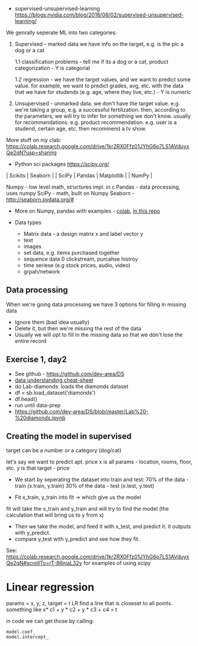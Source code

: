 
* supervised-unsupervised-learning
https://blogs.nvidia.com/blog/2018/08/02/supervised-unsupervised-learning/

We genrally seperate ML into two categories: 
1. Supervised - marked data
   we have info on the target, e.g. is the pic a dog or a cat
   
   1.1 classification problems - tell me if its a dog or a cat, product categorization - Y is categorial
   
   1.2 regression - we have the target values, and we want to predict some value. for example, we want to predict grades, avg, etc. with the data that we have for studends (e.g. age, where they live, etc.) - Y is numeric

2. Unsupervised - unmarked data. we don't have the target value. e.g. 
   we're taking a group, e.g. a successful fertilization. 
   then, according to the parameters, we will try to infer for something we don't know.
   usually for recommendations. e.g. product recommendation.
   e.g. user is a studend, certain age, etc. then recommend a tv show. 
   
More stuff on my clab:
https://colab.research.google.com/drive/1kr2RX0Ffz01JYhG6p7LS1AVduyxQe2qN?usp=sharing
   
* Python sci packages
https://scipy.org/


|    Scikits   |     Seaborn  |
| SciPy | Pandas | Matplotlib |
|            NumPy            |

Numpy - low level math, structures impl. in c
Pandas - data processing, uses numpy
SciPy - math, built on Numpy
Seaborn - http://seaborn.pydata.org/#

* More on Numpy, pandas with examples - [colab](https://colab.research.google.com/drive/1kr2RX0Ffz01JYhG6p7LS1AVduyxQe2qN?usp=sharing), [in this repo](https://github.com/royby-cyberark/ml-course/blob/main/ml_course_day2_sci_libs.ipynb)

* Data types
  * Matrix data - a design matrix x and label vector y
  * text
  * images
  * set data, e.g. items purchased together
  * sequence data 0 clickstream, purcahse histroy
  * time seriese (e.g stock prices, audio, video)
  * grpah/network
  
## Data processing
When we're going data processing we have 3 options for filling in missing data
  * Ignore them (bad idea usually)
  * Delete it, but then we're missing the rest of the data
  * Usually we will opt to fill in the missing data so that we don't lose the entire record
  
  
## Exercise 1, day2
* See github - https://github.com/dev-area/DS
* [data understanding cheat-sheet](https://github.com/royby-cyberark/ml-course/blob/main/Data%20Understanding%20CS.ipynb)
* do Lab-diamonds: loads the diamonds dataset
* df = sb.load_dataset('diamonds')
* df.head()
* run until data-prep
* https://github.com/dev-area/DS/blob/master/Lab%20-%20diamonds.ipynb


## Creating the model in supervised 
target can be a number or a category (dog/cat)

let's say we want to predict apt. price
x is all params - location, rooms, floor, etc. y is that target - price

* We start by seperating the dataset into train and test:
70% of the data - train (x.train, y.train)
30% of the data - test (x.test, y.test)

* Fit
x_train, y_train into fit -> which give us the model

fit will take the x_train and y_train and will try to find the model (the calculation that will bring us to y from x)

* Then we take the model, and feed it with x_test, and predict it. it outputs with y_predict.
* compare y_test with y_predict and see how they fit.

See: https://colab.research.google.com/drive/1kr2RX0Ffz01JYhG6p7LS1AVduyxQe2qN#scrollTo=rT-86niaL32v
for examples of using scipy

# Linear regression
params = x, y, z, target = t
LR find a line that is closeset to all points.
something like x* c1 + y * c2 + y * c3 + c4 = t

in code we can get those by calling:

```
model.coef_
model.intercept_
```





